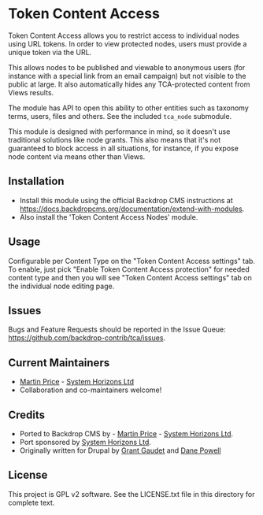 # Token Content Access
<!--
The first paragraph of this file should be kept short as it will be used as the
project summary on BackdropCMS.org. Aim for about 240 characters (three lines at
80 characters each).

All lines in this file should be no more than 80 characters long for legibility,
unless including a URL or example that requires the line to not wrap.
|<- - - - - - - This line is exactly 80 characters for reference - - - - - - ->|

Detail in READMEs should be limited to the minimum required for installation and
getting started. More detailed documentation should be moved to a GitHub wiki
page; for example: https://github.com/backdrop-contrib/setup/wiki/Documentation.
-->
Token Content Access allows you to restrict access to individual nodes using
URL tokens. In order to view protected nodes, users must provide a unique token
via the URL.

This allows nodes to be published and viewable to anonymous users (for
instance with a special link from an email campaign) but not visible to the
public at large. It also automatically hides any TCA-protected content from
Views results.

The module has API to open this ability to other entities such as taxonomy
terms, users, files and others. See the included `tca_node` submodule.

This module is designed with performance in mind, so it doesn't use traditional
solutions like node grants. This also means that it's not guaranteed to block
access in all situations, for instance, if you expose node content via means
other than Views.

## Installation
<!--
List the steps needed to install and configure the module. Add/remove steps as
necessary.
-->
- Install this module using the official Backdrop CMS instructions at
  https://docs.backdropcms.org/documentation/extend-with-modules.
- Also install the 'Token Content Access Nodes' module.

## Usage
Configurable per Content Type on the "Token Content Access settings" tab. To
enable, just pick "Enable Token Content Access protection" for needed content
type and then you will see "Token Content Access settings" tab on the
individual node editing page.

## Issues
<!--
Link to the repo's issue queue.
-->
Bugs and Feature Requests should be reported in the Issue Queue:
https://github.com/backdrop-contrib/tca/issues.

## Current Maintainers
<!--
List the current maintainer(s) of the module, and note if this module needs
new/additional maintainers.
-->
- [Martin Price](https://github.com/yorkshire-pudding) - [System Horizons Ltd](https://www.systemhorizons.co.uk)
- Collaboration and co-maintainers welcome!

## Credits
<!--
Give credit where credit's due.
If this is a Drupal port, state who ported it, and who wrote the original Drupal
module. If this module is based on another project, or uses third-party
libraries, list them here. You can also mention any organisations/companies who
sponsored the module's development.
-->
- Ported to Backdrop CMS by - [Martin Price](https://github.com/yorkshire-pudding) - [System Horizons Ltd](https://www.systemhorizons.co.uk).
- Port sponsored by [System Horizons Ltd](https://www.systemhorizons.co.uk).
- Originally written for Drupal by [Grant Gaudet](https://www.drupal.org/u/gg4) and [Dane Powell](https://www.drupal.org/u/dane-powell)

## License
<!--
Mention what license this module is released under, and where people can find
it.
-->

This project is GPL v2 software.
See the LICENSE.txt file in this directory for complete text.